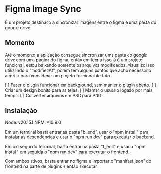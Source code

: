# Figma Image Sync
 É um projeto destinado a sincronizar imagens entre o figma e uma pasta do google drive.

## Momento
 Até o momento a aplicação consegue sincronizar uma pasta do google drive com uma página do figma, então em teoria isso já é um projeto funcional, estou baixando somente os arquivos modificados, visualizo isso utilizando o "modifiedAt", porém tem alguns pontos que acho necessário acertar para considerar um projeto funcional de fato.

 [ ] Fazer o plugin funcionar em background, sem manter o plugin aberto.
 [ ] Criar um design bonito para as telas.
 [ ] Manter o usuário logado por mais tempo.
 [ ] Converter arquivos em PSD para PNG.

 ## Instalação

 Node: v20.15.1
 NPM: v10.9.0

 Em um terminal basta entrar na pasta "b_end", usar o "npm install" para instalar as dependencias e usar o "npm run dev" para executar o backend.

 Em um segundo terminal, basta entrar na pasta "f_end" e usar o "npm install" em seguida o "npm run dev" para executar o frontend.

 Com ambos ativos, basta entrar no figma e importar o "manifest.json" do frontend na parte de plugins e então executar.
 